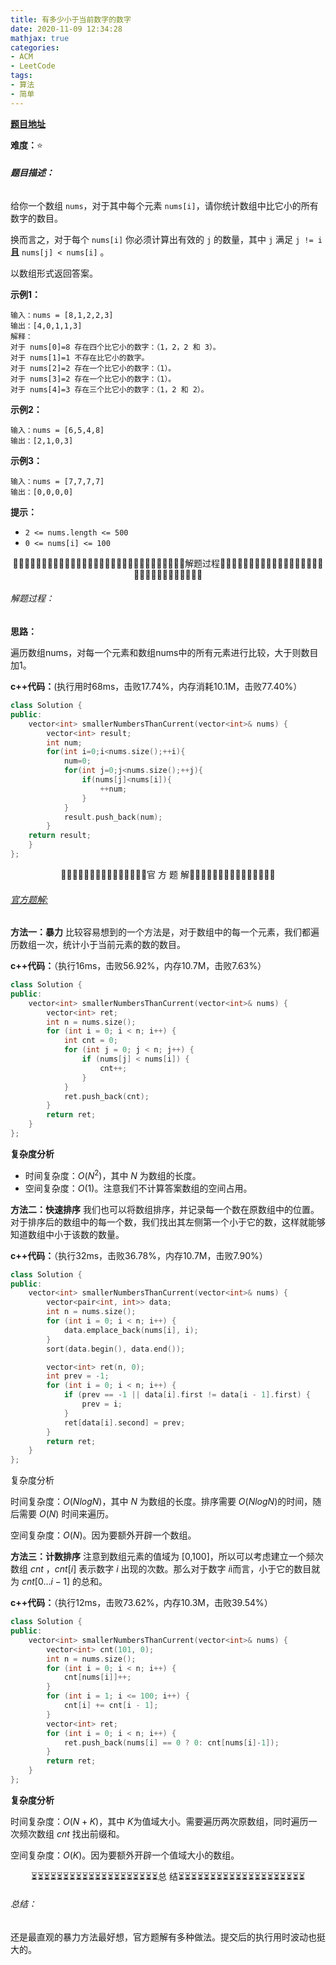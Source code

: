 ```yaml
---
title: 有多少小于当前数字的数字
date: 2020-11-09 12:34:28
mathjax: true
categories:
- ACM
- LeetCode
tags:
- 算法
- 简单
---
```


**[题目地址](https://leetcode-cn.com/problems/how-many-numbers-are-smaller-than-the-current-number/)**

**难度：**⭐

###### **题目描述：**

给你一个数组 `nums`，对于其中每个元素 `nums[i]`，请你统计数组中比它小的所有数字的数目。

换而言之，对于每个 `nums[i]` 你必须计算出有效的 `j` 的数量，其中 `j` 满足 `j != i` **且** `nums[j] < nums[i]` 。

以数组形式返回答案。

<!-- more -->

**示例1：**

```
输入：nums = [8,1,2,2,3]
输出：[4,0,1,1,3]
解释： 
对于 nums[0]=8 存在四个比它小的数字：（1，2，2 和 3）。 
对于 nums[1]=1 不存在比它小的数字。
对于 nums[2]=2 存在一个比它小的数字：（1）。 
对于 nums[3]=2 存在一个比它小的数字：（1）。 
对于 nums[4]=3 存在三个比它小的数字：（1，2 和 2）。
```

**示例2：**

```
输入：nums = [6,5,4,8]
输出：[2,1,0,3]
```

**示例3：**

```
输入：nums = [7,7,7,7]
输出：[0,0,0,0]
```

**提示：**

- `2 <= nums.length <= 500`
- `0 <= nums[i] <= 100`



<center>🙋‍♂️🙋‍♂️🙋‍♂️🙋‍♂️🙋‍♂️🙋‍♂️🙋‍♂️🙋‍♂️🙋‍♂️🙋‍♂️🙋‍♂️🙋‍♂️🙋‍♂️🙋‍♂️🙋‍♂️解题过程🙋‍♂️🙋‍♂️🙋‍♂️🙋‍♂️🙋‍♂️🙋‍♂️🙋‍♂️🙋‍♂️🙋‍♂️🙋‍♂️🙋‍♂️🙋‍♂️🙋‍♂️🙋‍♂️🙋‍♂️</center>

###### 解题过程：

**思路：**

遍历数组nums，对每一个元素和数组nums中的所有元素进行比较，大于则数目加1。

**c++代码：**(执行用时68ms，击败17.74%，内存消耗10.1M，击败77.40%）

```c++
class Solution {
public:
    vector<int> smallerNumbersThanCurrent(vector<int>& nums) {
        vector<int> result;
        int num;
        for(int i=0;i<nums.size();++i){
            num=0;
            for(int j=0;j<nums.size();++j){
                if(nums[j]<nums[i]){
                    ++num;
                }
            }
            result.push_back(num);
        }
    return result;
    }
};
```



<center>💎💎💎💎💎💎💎💎💎💎💎💎💎💎💎官 方 题 解💎💎💎💎💎💎💎💎💎💎💎💎💎💎💎</center>

###### [官方题解:](https://leetcode-cn.com/problems/how-many-numbers-are-smaller-than-the-current-number/solution/you-duo-shao-xiao-yu-dang-qian-shu-zi-de-shu-zi--2/)

**方法一：暴力**
比较容易想到的一个方法是，对于数组中的每一个元素，我们都遍历数组一次，统计小于当前元素的数的数目。

**c++代码：**（执行16ms，击败56.92%，内存10.7M，击败7.63%）

```c++
class Solution {
public:
    vector<int> smallerNumbersThanCurrent(vector<int>& nums) {
        vector<int> ret;
        int n = nums.size();
        for (int i = 0; i < n; i++) {
            int cnt = 0;
            for (int j = 0; j < n; j++) {
                if (nums[j] < nums[i]) {
                    cnt++;
                }
            }
            ret.push_back(cnt);
        }
        return ret;
    }
};
```

**复杂度分析**

- 时间复杂度：$O(N^2)$，其中 $N$ 为数组的长度。
- 空间复杂度：$O(1)$。注意我们不计算答案数组的空间占用。

**方法二：快速排序**
我们也可以将数组排序，并记录每一个数在原数组中的位置。对于排序后的数组中的每一个数，我们找出其左侧第一个小于它的数，这样就能够知道数组中小于该数的数量。

**c++代码：**（执行32ms，击败36.78%，内存10.7M，击败7.90%）

```c++
class Solution {
public:
    vector<int> smallerNumbersThanCurrent(vector<int>& nums) {
        vector<pair<int, int>> data;
        int n = nums.size();
        for (int i = 0; i < n; i++) {
            data.emplace_back(nums[i], i);
        }
        sort(data.begin(), data.end());

        vector<int> ret(n, 0);
        int prev = -1;
        for (int i = 0; i < n; i++) {
            if (prev == -1 || data[i].first != data[i - 1].first) {
                prev = i;
            }
            ret[data[i].second] = prev;
        }
        return ret;
    }
};
```

复杂度分析

时间复杂度：$O(Nlog N)$，其中 $N$ 为数组的长度。排序需要 $O(Nlog N)$的时间，随后需要 $O(N)$ 时间来遍历。

空间复杂度：$O(N)$。因为要额外开辟一个数组。

**方法三：计数排序**
注意到数组元素的值域为 \[0,100]，所以可以考虑建立一个频次数组 $cnt$ ，$cnt[i]$ 表示数字 $i$ 出现的次数。那么对于数字 $i$i而言，小于它的数目就为 $cnt[0...i-1]$ 的总和。

**c++代码：**（执行12ms，击败73.62%，内存10.3M，击败39.54%）

```c++
class Solution {
public:
    vector<int> smallerNumbersThanCurrent(vector<int>& nums) {
        vector<int> cnt(101, 0);
        int n = nums.size();
        for (int i = 0; i < n; i++) {
            cnt[nums[i]]++;
        }
        for (int i = 1; i <= 100; i++) {
            cnt[i] += cnt[i - 1];
        }
        vector<int> ret;
        for (int i = 0; i < n; i++) {
            ret.push_back(nums[i] == 0 ? 0: cnt[nums[i]-1]);
        }
        return ret;
    }
};
```

**复杂度分析**

时间复杂度：$O(N + K)$，其中 $K$为值域大小。需要遍历两次原数组，同时遍历一次频次数组 $cnt$ 找出前缀和。

空间复杂度：$O(K)$。因为要额外开辟一个值域大小的数组。



<center>⏳⏳⏳⏳⏳⏳⏳⏳⏳⏳⏳⏳⏳⏳⏳⏳⏳⏳⏳⏳总 结⏳⏳⏳⏳⏳⏳⏳⏳⏳⏳⏳⏳⏳⏳⏳⏳⏳⏳⏳⏳</center>

###### 总结：

还是最直观的暴力方法最好想，官方题解有多种做法。提交后的执行用时波动也挺大的。